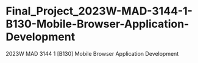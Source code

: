 # Final_Project_2023W-MAD-3144-1-B130-Mobile-Browser-Application-Development
2023W MAD 3144 1 [B130] Mobile Browser Application Development
